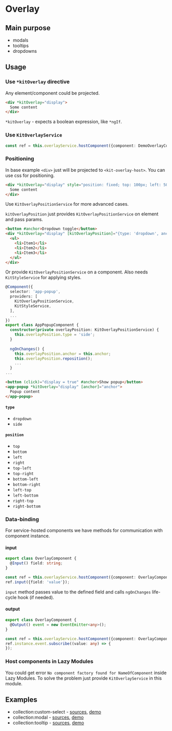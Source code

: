 # Overlay

## Main purpose
 
* modals
* tooltips
* dropdowns


## Usage

### Use `*kitOverlay` directive

Any element/component could be projected.

```html
<div *kitOverlay="display">
  Some content
</div>
```

`*kitOverlay` - expects a boolean expression, like `*ngIf`.

### Use `KitOverlayService`

```typescript
const ref = this.overlayService.hostComponent({component: DemoOverlayComponent});
```


### Positioning

In base example `<div>` just will be projected to `<kit-overlay-host>`. You can use css for positioning.

```html
<div *kitOverlay="display" style="position: fixed; top: 100px; left: 50%; transform: translateX(-50%)">
  Some content
</div>
```

Use `KitOverlayPositionService` for more advanced cases.

`kitOverlayPosition` just provides `KitOverlayPositionService` on element and pass params.

```html
<button #anchor>Dropdown toggle</button>
<div *kitOverlay="display" [kitOverlayPosition]="{type: 'dropdown', anchor: anchor}">
  <ul>
    <li>Item1</li>
    <li>Item2</li>
    <li>Item3</li>
  </ul>
</div>
```

Or provide `KitOverlayPositionService` on a component. Also needs `KitStyleService` for applying styles.

```ts
@Component({
  selector: 'app-popup',
  providers: [
    KitOverlayPositionService, 
    KitStyleService,
  ],
  ...
})
export class AppPopupComponent {
  constructor(private overlayPosition: KitOverlayPositionService) {
    this.overlayPosition.type = 'side';
  }
  
  ngOnChanges() {
    this.overlayPosition.anchor = this.anchor;
    this.overlayPosition.reposition();
    ...
  }
...
```

```html
<button (click)="display = true" #anchor>Show popup</button>
<app-popup *kitOverlay="display" [anchor]="anchor">
  Popup content
</app-popup>
``` 

#### `type`

* `dropdown`
* `side`

#### `position`

* `top`
* `bottom`
* `left`
* `right`
* `top-left`
* `top-right`
* `bottom-left`
* `bottom-right`
* `left-top`
* `left-bottom`
* `right-top`
* `right-bottom`


### Data-binding

For service-hosted components we have methods for communication with component instance.

#### input

```typescript
export class OverlayComponent {
  @Input() field: string;
}
```

```typescript
const ref = this.overlayService.hostComponent({component: OverlayComponent});
ref.input({field: 'value'});
```

`input` method passes value to the defined field and calls `ngOnChanges` life-cycle hook (if needed).

#### output

```typescript
export class OverlayComponent {
  @Output() event = new EventEmitter<any>();
}
```

```typescript
const ref = this.overlayService.hostComponent({component: OverlayComponent});
ref.instance.event.subscribe((value: any) => {
});
```


### Host components in Lazy Modules

You could get error `No component factory found for NameOfComponent` inside Lazy Modules. To solve the problem just provide `KitOverlayService` in this module.



## Examples

* collection:custom-select - [sources](https://github.com/ngx-kit/ngx-kit/tree/master/packages/collection/lib/ui-custom-select), [demo](http://ngx-kit.com/collection/module/ui-custom-select) 
* collection:modal - [sources](https://github.com/ngx-kit/ngx-kit/tree/master/packages/collection/lib/ui-modal), [demo](http://ngx-kit.com/collection/module/ui-modal) 
* collection:tooltip - [sources](https://github.com/ngx-kit/ngx-kit/tree/master/packages/collection/lib/ui-tooltip), [demo](http://ngx-kit.com/collection/module/ui-tooltip) 
